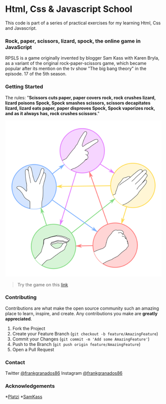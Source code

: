 <!-- INTRODUCTION -->
# Html, Css & Javascript School
This code is part of a series of practical exercises for my learning Html, Css and Javascript.

### Rock, paper, scissors, lizard, spock, the online game in JavaScript
RPSLS is a game originally invented by blogger Sam Kass with Karen Bryla, as a variant of the original rock-paper-scissors game, which became popular after its mention on the tv show "The big bang theory" in the episode. 17 of the 5th season.

<!-- GETTING STARTED -->
### Getting Started
The rules: "**Scissors cuts paper, paper covers rock, rock crushes lizard, lizard poisons Spock, Spock smashes scissors, scissors decapitates lizard, lizard eats paper, paper disproves Spock, Spock vaporizes rock, and as it always has, rock crushes scissors**."

![!The Rules¡](https://github.com/FrankGranados/RPSLS-TheGameJS/blob/main/images/RPSLS.png?raw=true)

> Try the game on this [link]([https://frankgranados.github.io/RPSLS-TheGameJS])

<!-- CONTRIBUTING -->
### Contributing
Contributions are what make the open source community such an amazing place to learn, inspire, and create. Any contributions you make are **greatly appreciated**.

1. Fork the Project
2. Create your Feature Branch (`git checkout -b feature/AmazingFeature`)
3. Commit your Changes (`git commit -m 'Add some AmazingFeature'`)
4. Push to the Branch (`git push origin feature/AmazingFeature`)
5. Open a Pull Request

<!-- CONTACT -->
### Contact
Twitter [@frankgranados86](https://twitter.com/frankgranados86)
Instagram [@frankgranados86](https://www.instagram.com/frankgranados86/)

<!-- ACKNOWLEDGEMENTS -->
### Acknowledgements
*[Platzi](https://platzi.com/home)
*[SamKass](http://www.samkass.com/theories/RPSSL.html)